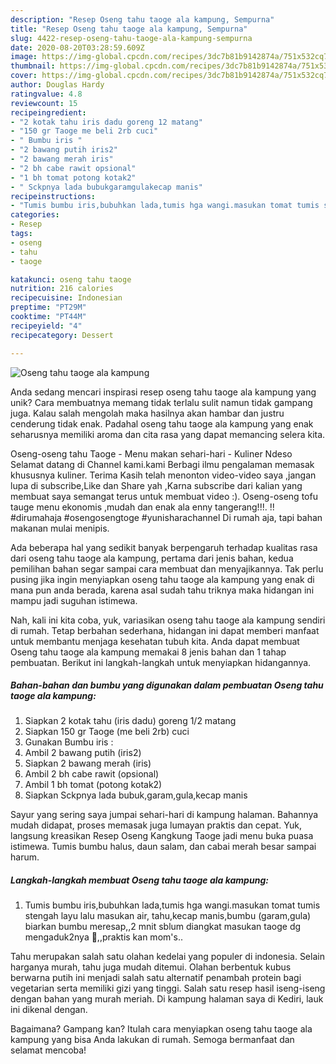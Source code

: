 ```yaml
---
description: "Resep Oseng tahu taoge ala kampung, Sempurna"
title: "Resep Oseng tahu taoge ala kampung, Sempurna"
slug: 4422-resep-oseng-tahu-taoge-ala-kampung-sempurna
date: 2020-08-20T03:28:59.609Z
image: https://img-global.cpcdn.com/recipes/3dc7b81b9142874a/751x532cq70/oseng-tahu-taoge-ala-kampung-foto-resep-utama.jpg
thumbnail: https://img-global.cpcdn.com/recipes/3dc7b81b9142874a/751x532cq70/oseng-tahu-taoge-ala-kampung-foto-resep-utama.jpg
cover: https://img-global.cpcdn.com/recipes/3dc7b81b9142874a/751x532cq70/oseng-tahu-taoge-ala-kampung-foto-resep-utama.jpg
author: Douglas Hardy
ratingvalue: 4.8
reviewcount: 15
recipeingredient:
- "2 kotak tahu iris dadu goreng 12 matang"
- "150 gr Taoge me beli 2rb cuci"
- " Bumbu iris "
- "2 bawang putih iris2"
- "2 bawang merah iris"
- "2 bh cabe rawit opsional"
- "1 bh tomat potong kotak2"
- " Sckpnya lada bubukgaramgulakecap manis"
recipeinstructions:
- "Tumis bumbu iris,bubuhkan lada,tumis hga wangi.masukan tomat tumis stengah layu lalu masukan air, tahu,kecap manis,bumbu (garam,gula) biarkan bumbu meresap,,2 mnit sblum diangkat masukan taoge dg mengaduk2nya 🤤,,praktis kan mom&#39;s.."
categories:
- Resep
tags:
- oseng
- tahu
- taoge

katakunci: oseng tahu taoge 
nutrition: 216 calories
recipecuisine: Indonesian
preptime: "PT29M"
cooktime: "PT44M"
recipeyield: "4"
recipecategory: Dessert

---
```



![Oseng tahu taoge ala kampung](https://img-global.cpcdn.com/recipes/3dc7b81b9142874a/751x532cq70/oseng-tahu-taoge-ala-kampung-foto-resep-utama.jpg)

Anda sedang mencari inspirasi resep oseng tahu taoge ala kampung yang unik? Cara membuatnya memang tidak terlalu sulit namun tidak gampang juga. Kalau salah mengolah maka hasilnya akan hambar dan justru cenderung tidak enak. Padahal oseng tahu taoge ala kampung yang enak seharusnya memiliki aroma dan cita rasa yang dapat memancing selera kita.

Oseng-oseng tahu Taoge - Menu makan sehari-hari - Kuliner Ndeso Selamat datang di Channel kami.kami Berbagi ilmu pengalaman memasak khususnya kuliner. Terima Kasih telah menonton video-video saya ,jangan lupa di subscribe,Like dan Share yah ,Karna subscribe dari kalian yang membuat saya semangat terus untuk membuat video :). Oseng-oseng tofu tauge menu ekonomis ,mudah dan enak ala enny tangerang!!!. !! #dirumahaja #osengosengtoge #yunisharachannel Di rumah aja, tapi bahan makanan mulai menipis.

Ada beberapa hal yang sedikit banyak berpengaruh terhadap kualitas rasa dari oseng tahu taoge ala kampung, pertama dari jenis bahan, kedua pemilihan bahan segar sampai cara membuat dan menyajikannya. Tak perlu pusing jika ingin menyiapkan oseng tahu taoge ala kampung yang enak di mana pun anda berada, karena asal sudah tahu triknya maka hidangan ini mampu jadi suguhan istimewa.


Nah, kali ini kita coba, yuk, variasikan oseng tahu taoge ala kampung sendiri di rumah. Tetap berbahan sederhana, hidangan ini dapat memberi manfaat untuk membantu menjaga kesehatan tubuh kita. Anda dapat membuat Oseng tahu taoge ala kampung memakai 8 jenis bahan dan 1 tahap pembuatan. Berikut ini langkah-langkah untuk menyiapkan hidangannya.

<!--inarticleads1-->

##### Bahan-bahan dan bumbu yang digunakan dalam pembuatan Oseng tahu taoge ala kampung:

1. Siapkan 2 kotak tahu (iris dadu) goreng 1/2 matang
1. Siapkan 150 gr Taoge (me beli 2rb) cuci
1. Gunakan  Bumbu iris :
1. Ambil 2 bawang putih (iris2)
1. Siapkan 2 bawang merah (iris)
1. Ambil 2 bh cabe rawit (opsional)
1. Ambil 1 bh tomat (potong kotak2)
1. Siapkan  Sckpnya lada bubuk,garam,gula,kecap manis


Sayur yang sering saya jumpai sehari-hari di kampung halaman. Bahannya mudah didapat, proses memasak juga lumayan praktis dan cepat. Yuk, langsung kreasikan Resep Oseng Kangkung Taoge jadi menu buka puasa istimewa. Tumis bumbu halus, daun salam, dan cabai merah besar sampai harum. 

<!--inarticleads2-->

##### Langkah-langkah membuat Oseng tahu taoge ala kampung:

1. Tumis bumbu iris,bubuhkan lada,tumis hga wangi.masukan tomat tumis stengah layu lalu masukan air, tahu,kecap manis,bumbu (garam,gula) biarkan bumbu meresap,,2 mnit sblum diangkat masukan taoge dg mengaduk2nya 🤤,,praktis kan mom&#39;s..


Tahu merupakan salah satu olahan kedelai yang populer di indonesia. Selain harganya murah, tahu juga mudah ditemui. Olahan berbentuk kubus berwarna putih ini menjadi salah satu alternatif penambah protein bagi vegetarian serta memiliki gizi yang tinggi. Salah satu resep hasil iseng-iseng dengan bahan yang murah meriah. Di kampung halaman saya di Kediri, lauk ini dikenal dengan. 

Bagaimana? Gampang kan? Itulah cara menyiapkan oseng tahu taoge ala kampung yang bisa Anda lakukan di rumah. Semoga bermanfaat dan selamat mencoba!
